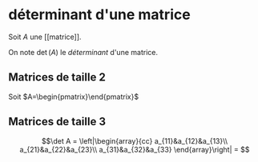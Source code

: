 # déterminant d'une matrice

Soit $A$ une [[matrice]].

On note $\det(A)$ le _déterminant_ d'une matrice.

## Matrices de taille 2
Soit $A=\begin{pmatrix}\end{pmatrix}$

## Matrices de taille 3

$$\det A = \left|\begin{array}{cc}
                 a_{11}&a_{12}&a_{13}\\ 
                 a_{21}&a_{22}&a_{23}\\
                 a_{31}&a_{32}&a_{33}
                 \end{array}\right|
= $$
